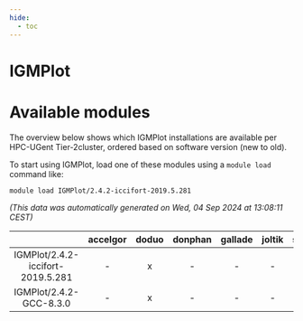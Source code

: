 ```yaml
---
hide:
  - toc
---
```


IGMPlot
=======

# Available modules


The overview below shows which IGMPlot installations are available per HPC-UGent Tier-2cluster, ordered based on software version (new to old).

To start using IGMPlot, load one of these modules using a `module load` command like:

```shell
module load IGMPlot/2.4.2-iccifort-2019.5.281
```

*(This data was automatically generated on Wed, 04 Sep 2024 at 13:08:11 CEST)*  

| |accelgor|doduo|donphan|gallade|joltik|shinx|skitty|
| :---: | :---: | :---: | :---: | :---: | :---: | :---: | :---: |
|IGMPlot/2.4.2-iccifort-2019.5.281|-|x|-|-|-|-|-|
|IGMPlot/2.4.2-GCC-8.3.0|-|x|-|-|-|-|-|
